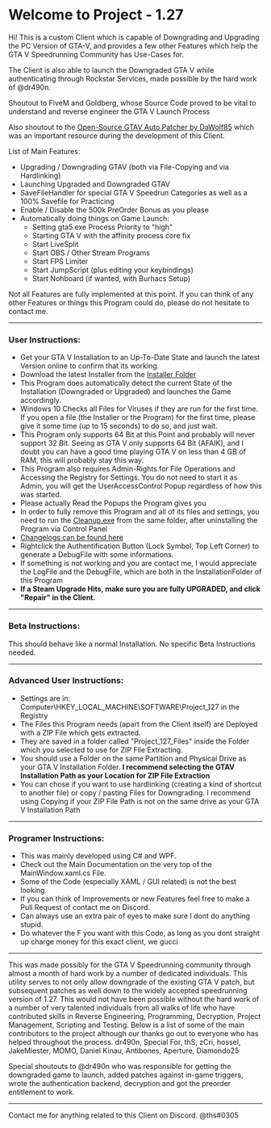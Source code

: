 # Welcome to Project - 1.27

Hi! This is a custom Client which is capable of Downgrading and Upgrading the PC Version of GTA-V, and provides a few other Features which help the GTA V Speedrunning Community has Use-Cases for.

The Client is also able to launch the Downgraded GTA V while authenticating through Rockstar Services, made possible by the hard work of @dr490n.

Shoutout to FiveM and Goldberg, whose Source Code proved to be vital to understand and reverse engineer the GTA V Launch Process

Also shoutout to the [Open-Source GTAV Auto Patcher by DaWolf85](https://github.com/DaWolf85/GTAVAutoPatcher) which was an important resource during the development of this Client.

List of Main Features:

* Upgrading / Downgrading GTAV (both via File-Copying and via Hardlinking)
* Launching Upgraded and Downgraded GTAV
* SaveFileHandler for special GTA V Speedrun Categories as well as a 100% Savefile for Practicing
* Enable / Disable the 500k PreOrder Bonus as you please
* Automatically doing things on Game Launch:
	* Setting gta5.exe Process Priority to "high"
	* Starting GTA V with the affinity process core fix
	* Start LiveSplit
	* Start OBS / Other Stream Programs
	* Start FPS Limiter
	* Start JumpScript (plus editing your keybindings)
	* Start Nohboard (if wanted, with Burhacs Setup)

Not all Features are fully implemented at this point. If you can think of any other Features or things this Program could do, please do not hesitate to contact me.

---

### User Instructions:

* Get your GTA V Installation to an Up-To-Date State and launch the latest Version online to confirm that its working.
* Download the latest Installer from the [Installer Folder](https://github.com/TwosHusbandS/Project-127/tree/master/Installer)
* This Program does automatically detect the current State of the Installation (Downgraded or Upgraded) and launches the Game accordingly.
* Windows 10 Checks all Files for Viruses if they are run for the first time. If you open a file (the Installer or the Program) for the first time, please give it some time (up to 15 seconds) to do so, and just wait.
* This Program only supports 64 Bit at this Point and probably will never support 32 Bit. Seeing as GTA V only supports 64 Bit (AFAIK), and I doubt you can have a good time playing GTA V on less than 4 GB of RAM, this will probably stay this way.
* This Program also requires Admin-Rights for File Operations and Accessing the Registry for Settings. You do not need to start it as Admin, you will get the UserAccessControl Popup regardless of how this was started.
* Please actually Read the Popups the Program gives you
* In order to fully remove this Program and all of its files and settings, you need to run the [Cleanup.exe](https://github.com/TwosHusbandS/Project-127/raw/master/Installer/Cleanup.exe) from the same folder, after uninstalling the Program via Control Panel
* [Changelogs can be found here](https://github.com/TwosHusbandS/Project-127/tree/master/Installer/Changelogs)
* Rightclick the Authentification Button (Lock Symbol, Top Left Corner) to generate a DebugFile with some informations.
* If something is not working and you are contact me, I would appreciate the LogFile and the DebugFile, which are both in the InstallationFolder of this Program
* **If a Steam Upgrade Hits, make sure you are fully UPGRADED, and click "Repair" in the Client.**

---

### Beta Instructions:

This should behave like a normal Installation. No specific Beta Instructions needed.

---

### Advanced User Instructions:

* Settings are in: Computer\HKEY_LOCAL_MACHINE\SOFTWARE\Project_127 in the Registry
* The Files this Program needs (apart from the Client itself) are Deployed with a ZIP File which gets extracted.
* They are saved in a folder called "Project_127_Files" inside the Folder which you selected to use for ZIP File Extracting.
*  You should use a Folder on the same Partition and Physical Drive as your GTA V Installation Folder. **I recommend selecting the GTAV Installation Path as your Location for ZIP File Extraction**
* You can chose if you want to use hardlinking (creating a kind of shortcut to another file) or copy / pasting Files for Downgrading. I recommend using Copying if your ZIP File Path is not on the same drive as your GTA V Installation Path

---

### Programer Instructions:

* This was mainly developed using C# and WPF.
* Check out the Main Documentation on the very top of the MainWindow.xaml.cs File.
* Some of the Code (especially XAML / GUI related) is not the best looking.
* If you can think of Improvements or new Features feel free to make a Pull Request of contact me on Discord. 
* Can always use an extra pair of eyes to make sure I dont do anything stupid.
* Do whatever the F you want with this Code, as long as you dont straight up charge money for this exact client, we gucci

---


This was made possibly for the GTA V Speedrunning community through almost a month of hard work by a number of dedicated individuals. This utility serves to not only allow downgrade of the existing GTA V patch, but subsequent patches as well down to the widely accepted speedrunning version of 1.27. This would not have been possible without the hard work of a number of very talented individuals from all walks of life who have contributed skills in Reverse Engineering, Programming, Decryption, Project Management, Scripting and Testing. Below is a list of some of the main contributors to the project although our thanks go out to everyone who has helped throughout the process. dr490n, Special For, thS, zCri, hossel, JakeMiester, MOMO, Daniel Kinau, Antibones, Aperture, Diamondo25

Special shoutouts to @dr490n who was responsible for getting the downgraded game to launch, added patches against in-game triggers, wrote the authentication backend, decryption and got the preorder entitlement to work.



----------

Contact me for anything related to this Client on Discord. @ths#0305



